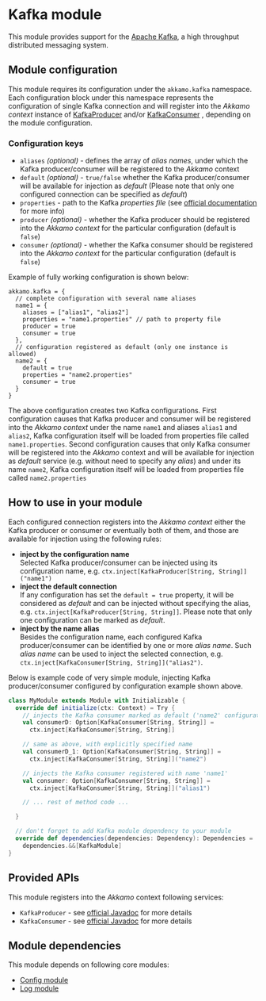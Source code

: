 # Kafka module
This module provides support for the [Apache Kafka](http://kafka.apache.org), a high throughput
distributed messaging system.

## Module configuration
This module requires its configuration under the `akkamo.kafka` namespace. Each configuration block
under this namespace represents the configuration of single Kafka connection and will register into
the *Akkamo context* instance of
[KafkaProducer](https://kafka.apache.org/090/javadoc/index.html?org/apache/kafka/clients/producer/KafkaProducer.html)
and/or
[KafkaConsumer](https://kafka.apache.org/090/javadoc/index.html?org/apache/kafka/clients/consumer/KafkaConsumer.html)
, depending on the module configuration.

### Configuration keys
- `aliases` *(optional)* - defines the array of *alias names*, under which the Kafka
  producer/consumer will be registered to the *Akkamo* context
- `default` *(optional)* - `true/false` whether the Kafka producer/consumer will be available for
  injection as *default* (Please note that only one configured connection can be specified as
  *default*)
- `properties` - path to the Kafka *properties file* (see
  [official documentation](http://kafka.apache.org/documentation.html#configuration) for more info)
- `producer` *(optional)* - whether the Kafka producer should be registered into the
  *Akkamo context* for the particular configuration (default is `false`)
- `consumer` *(optional)* - whether the Kafka consumer should be registered into the
  *Akkamo context* for the particular configuration (default is `false`)

Example of fully working configuration is shown below:

```
akkamo.kafka = {
  // complete configuration with several name aliases
  name1 = {
    aliases = ["alias1", "alias2"]
    properties = "name1.properties" // path to property file
    producer = true
    consumer = true
  },
  // configuration registered as default (only one instance is allowed)
  name2 = {
    default = true
    properties = "name2.properties"
    consumer = true
  }
}
```

The above configuration creates two Kafka configurations. First configuration causes that Kafka
producer and consumer will be registered into the *Akkamo context* under the name `name1` and
aliases `alias1` and `alias2`, Kafka configuration itself will be loaded from properties file called
`name1.properties`. Second configuration causes that only Kafka consumer will be registered into the
*Akkamo* context and will be available for injection as *default* service (e.g. without need to
specify any *alias*) and under its name `name2`, Kafka configuration itself will be loaded from
properties file called `name2.properties`

## How to use in your module
Each configured connection registers into the *Akkamo context* either the Kafka producer or consumer
or eventually both of them, and those are available for injection using the following rules:

- **inject by the configuration name**  
  Selected Kafka producer/consumer can be injected using its configuration name, e.g.
  `ctx.inject[KafkaProducer[String, String]]("name1")`
- **inject the default connection**  
  If any configuration has set the `default = true` property, it will be considered as
  *default* and can be injected without specifying the alias, e.g.
  `ctx.inject[KafkaProducer[String, String]]`. Please note that only one configuration can be
  marked as *default*.
- **inject by the name alias**  
  Besides the configuration name, each configured Kafka producer/consumer can be identified by one
  or more *alias name*. Such *alias name* can be used to inject the selected connection, e.g.
  `ctx.inject[KafkaConsumer[String, String]]("alias2")`.

Below is example code of very simple module, injecting Kafka producer/consumer configured by
configuration example shown above.

```scala
class MyModule extends Module with Initializable {
  override def initialize(ctx: Context) = Try {
    // injects the Kafka consumer marked as default ('name2' configuration in this case)
    val consumerD: Option[KafkaConsumer[String, String]] =
      ctx.inject[KafkaConsumer[String, String]]

    // same as above, with explicitly specified name
    val consumerD_1: Option[KafkaConsumer[String, String]] =
      ctx.inject[KafkaConsumer[String, String]]("name2")

    // injects the Kafka consumer registered with name 'name1'
    val consumer: Option[KafkaConsumer[String, String]] =
      ctx.inject[KafkaConsumer[String, String]]("alias1")

    // ... rest of method code ...

  }

  // don't forget to add Kafka module dependency to your module
  override def dependencies(dependencies: Dependency): Dependencies =
    dependencies.&&[KafkaModule]
}
```

## Provided APIs
This module registers into the *Akkamo* context following services:

- `KafkaProducer` - see [official Javadoc](https://kafka.apache.org/090/javadoc/index.html?org/apache/kafka/clients/producer/KafkaProducer.html)
  for more details
- `KafkaConsumer` - see [official Javadoc](https://kafka.apache.org/090/javadoc/index.html?org/apache/kafka/clients/consumer/KafkaConsumer.html)
  for more details
  
## Module dependencies
This module depends on following core modules:

* [Config module](config-module.md)
* [Log module](log-module.md)